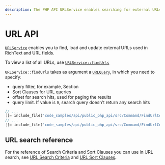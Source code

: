 ```yaml
---
description: The PHP API URLService enables searching for external URLs used in tech text and URL fields.
---
```


# URL API

[`URLService`](/api/php_api/php_api_reference/classes/Ibexa-Contracts-Core-Repository-URLService.html)
enables you to find, load and update external URLs used in RichText and URL fields.

To view a list of all URLs, use [`URLService::findUrls`](/api/php_api/php_api_reference/classes/Ibexa-Contracts-Core-Repository-URLService.html#method_findUrls)

`URLService::findUrls` takes as argument a [`URLQuery`](/api/php_api/php_api_reference/classes/Ibexa-Contracts-Core-Repository-Values-URL-URLQuery.html),
in which you need to specify:

- query filter, for example, Section
- Sort Clauses for URL queries
- offset for search hits, used for paging the results
- query limit. If value is `0`, search query doesn't return any search hits

```php
// ...
[[= include_file('code_samples/api/public_php_api/src/Command/FindUrlCommand.php', 7, 10) =]]
// ...
[[= include_file('code_samples/api/public_php_api/src/Command/FindUrlCommand.php', 41, 56) =]]
```

## URL search reference

For the reference of Search Criteria and Sort Clauses you can use in URL search,
see [URL Search Criteria](url_search_criteria.md) and [URL Sort Clauses](url_search_sort_clauses.md).
